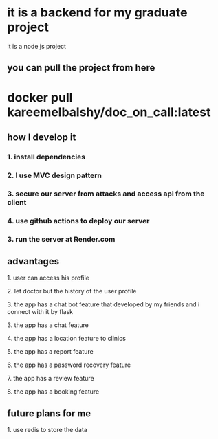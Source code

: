 <h1>it is a backend for my graduate project</h1>
it is a node js project
<h2>you can pull the project from here</h2>
<h1>docker pull kareemelbalshy/doc_on_call:latest</h1>
<h2>how I develop it</h2>
<h3>1. install dependencies</h3>
<h3>2. I use MVC design pattern</h3>
<h3>3. secure our server from attacks and access api from the client</h3>
<h3>4. use github actions to deploy our server</h3>
<h3>3. run the server at Render.com</h3>

<h2>advantages</h2>
<p>1. user can access his profile </p>
<p>2. let doctor but the history of the user profile</p>
<p>3. the app has a chat bot feature that developed by my friends and i connect with it by flask</p>
<p>3. the app has a chat feature</p>
<p>4. the app has a location feature to clinics</p>
<p>5. the app has a report feature</p>
<p>6. the app has a password recovery feature</p>
<p>7. the app has a review feature</p>
<p>8. the app has a booking feature</p>
<h2>future plans for me</h2>
<p>1. use redis to store the data</p>
